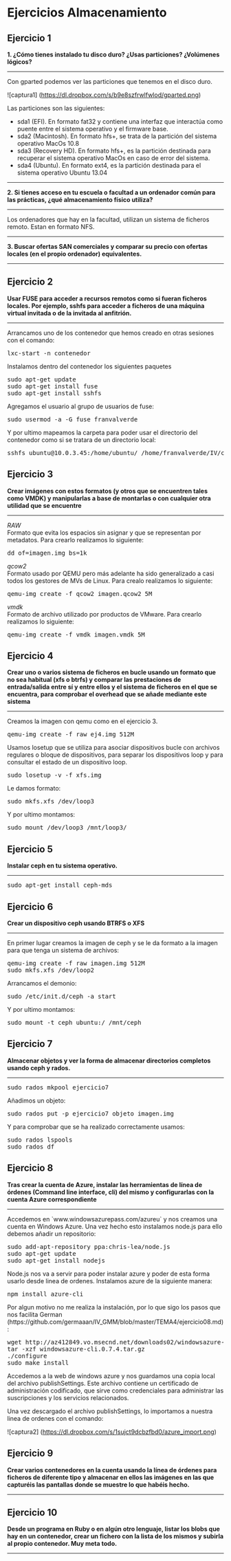 Ejercicios Almacenamiento
=========================
Ejercicio 1
-----------
<strong>1. ¿Cómo tienes instalado tu disco duro? ¿Usas particiones? ¿Volúmenes lógicos?</strong>
<hr>
Con gparted podemos ver las particiones que tenemos en el disco duro.

![captura1] (https://dl.dropbox.com/s/b9e8szfrwlfwlod/gparted.png)

Las particiones son las siguientes:
- sda1 (EFI). En formato fat32 y contiene una interfaz que interactúa como puente entre el sistema operativo y el firmware base.
- sda2 (Macintosh). En formato hfs+, se trata de la partición del sistema operativo MacOs 10.8
- sda3 (Recovery HD). En formato hfs+, es la partición destinada para recuperar el sistema operativo MacOs en caso de error del sistema.
- sda4 (Ubuntu). En formato ext4, es la partición destinada para el sistema operativo Ubuntu 13.04 

<hr>
<strong>2. Si tienes acceso en tu escuela o facultad a un ordenador común para las prácticas, ¿qué almacenamiento físico utiliza?</strong>
<hr>
Los ordenadores que hay en la facultad, utilizan un sistema de ficheros remoto. Estan en formato NFS.

<hr>
<strong>3. Buscar ofertas SAN comerciales y comparar su precio con ofertas locales (en el propio ordenador) equivalentes.</strong>
<hr>


Ejercicio 2
-----------
<strong>Usar FUSE para acceder a recursos remotos como si fueran ficheros locales. Por ejemplo, sshfs para acceder a ficheros de una máquina virtual invitada o de la invitada al anfitrión.</strong>
<hr>

Arrancamos uno de los contenedor que hemos creado en otras sesiones con el comando:
<pre>
lxc-start -n contenedor
</pre>
Instalamos dentro del contenedor los siguientes paquetes
<pre>
sudo apt-get update
sudo apt-get install fuse
sudo apt-get install sshfs
</pre>
Agregamos el usuario al grupo de usuarios de fuse:
<pre>
sudo usermod -a -G fuse franvalverde
</pre>
Y por ultimo mapeamos la carpeta para poder usar el directorio del contenedor como si se tratara de un directorio local:
<pre>
sshfs ubuntu@10.0.3.45:/home/ubuntu/ /home/franvalverde/IV/carpetacontenedor
</pre>

Ejercicio 3
-----------
<strong>Crear imágenes con estos formatos (y otros que se encuentren tales como VMDK) y manipularlas a base de montarlas o con cualquier otra utilidad que se encuentre</strong>
<hr>
<i>RAW</i><br>Formato que evita los espacios sin asignar y que se representan por metadatos. Para crearlo realizamos lo siguiente:
<pre>
dd of=imagen.img bs=1k
</pre>
<i>qcow2</i><br>Formato usado por QEMU pero más adelante ha sido generalizado a casi todos los gestores de MVs de Linux. Para crealo realizamos lo siguiente:
<pre>
qemu-img create -f qcow2 imagen.qcow2 5M
</pre>
<i>vmdk</i><br>Formato de archivo utilizado por productos de VMware. Para crearlo realizamos lo siguiente:
<pre>
qemu-img create -f vmdk imagen.vmdk 5M
</pre>


Ejercicio 4
-----------
<strong>Crear uno o varios sistema de ficheros en bucle usando un formato que no sea habitual (xfs o btrfs) y comparar las prestaciones de entrada/salida entre sí y entre ellos y el sistema de ficheros en el que se encuentra, para comprobar el overhead que se añade mediante este sistema</strong>
<hr>
Creamos la imagen con qemu como en el ejercicio 3.
<pre>
qemu-img create -f raw ej4.img 512M
</pre>
Usamos losetup que se utiliza para asociar dispositivos bucle con archivos regulares o bloque de dispositivos, para separar los dispositivos loop y para consultar el estado de un dispositivo loop.
<pre>
sudo losetup -v -f xfs.img
</pre>
Le damos formato:
<pre>
sudo mkfs.xfs /dev/loop3
</pre>
Y por ultimo montamos:
<pre>
sudo mount /dev/loop3 /mnt/loop3/
</pre>

Ejercicio 5
-----------
<strong>Instalar ceph en tu sistema operativo.</strong>
<hr>
<pre>
sudo apt-get install ceph-mds
</pre>

Ejercicio 6
-----------
<strong>Crear un dispositivo ceph usando BTRFS o XFS</strong>
<hr>
En primer lugar creamos la imagen de ceph y se le da formato a la imagen para que tenga un sistema de archivos:
<pre>
qemu-img create -f raw imagen.img 512M
sudo mkfs.xfs /dev/loop2
</pre>
Arrancamos el demonio:
<pre>
sudo /etc/init.d/ceph -a start
</pre>
Y por ultimo montamos:
<pre>
sudo mount -t ceph ubuntu:/ /mnt/ceph
</pre>


Ejercicio 7
-----------
<strong>Almacenar objetos y ver la forma de almacenar directorios completos usando ceph y rados. </strong>
<hr>
<pre>
sudo rados mkpool ejercicio7
</pre>
Añadimos un objeto:
<pre>
sudo rados put -p ejercicio7 objeto imagen.img
</pre>
Y para comprobar que se ha realizado correctamente usamos:
<pre>
sudo rados lspools
sudo rados df
</pre>

Ejercicio 8
-----------
<strong>Tras crear la cuenta de Azure, instalar las herramientas de línea de órdenes (Command line interface, cli) del mismo y configurarlas con la cuenta Azure correspondiente</strong>
<hr>
Accedemos en `www.windowsazurepass.com/azureu` y nos creamos una cuenta en Windows Azure.
Una vez hecho esto instalamos node.js para ello debemos añadir un repositorio:
<pre>
sudo add-apt-repository ppa:chris-lea/node.js
sudo apt-get update
sudo apt-get install nodejs
</pre>
Node.js nos va a servir para poder instalar azure y poder de esta forma usarlo desde linea de ordenes. Instalamos azure de la siguiente manera:
<pre>
npm install azure-cli
</pre>
Por algun motivo no me realiza la instalación, por lo que sigo los pasos que nos facilita German (https://github.com/germaaan/IV_GMM/blob/master/TEMA4/ejercicio08.md):
<pre>
wget http://az412849.vo.msecnd.net/downloads02/windowsazure-cli.0.7.4.tar.gz
tar -xzf windowsazure-cli.0.7.4.tar.gz
./configure
sudo make install
</pre>

Accedemos a la web de windows azure y nos guardamos una copia local del archivo publishSettings. Este archivo contiene un certificado de administración codificado, que sirve como credenciales para administrar las suscripciones y los servicios relacionados. 

Una vez descargado el archivo publishSettings, lo importamos a nuestra linea de ordenes con el comando:

![captura2] (https://dl.dropbox.com/s/1sujct9dcbzfbd0/azure_import.png)

Ejercicio 9
-----------
<strong>Crear varios contenedores en la cuenta usando la línea de órdenes para ficheros de diferente tipo y almacenar en ellos las imágenes en las que capturéis las pantallas donde se muestre lo que habéis hecho.</strong>
<hr>



Ejercicio 10
------------
<strong>Desde un programa en Ruby o en algún otro lenguaje, listar los blobs que hay en un contenedor, crear un fichero con la lista de los mismos y subirla al propio contenedor. Muy meta todo.</strong>
<hr>
